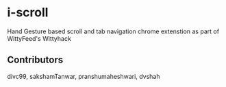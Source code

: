 # i-scroll

Hand Gesture based scroll and tab navigation chrome extenstion as part of WittyFeed's Wittyhack

## Contributors
divc99, sakshamTanwar, pranshumaheshwari, dvshah
